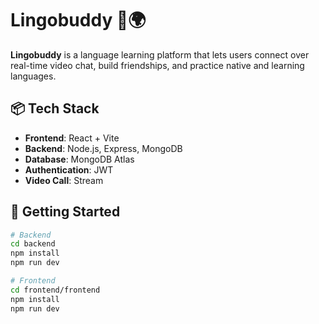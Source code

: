 # Lingobuddy 🧠🌍

**Lingobuddy** is a language learning platform that lets users connect over real-time video chat, build friendships, and practice native and learning languages.

## 📦 Tech Stack
- **Frontend**: React + Vite
- **Backend**: Node.js, Express, MongoDB
- **Database**: MongoDB Atlas
- **Authentication**: JWT 
- **Video Call**: Stream

## 🚀 Getting Started

```bash
# Backend
cd backend
npm install
npm run dev

# Frontend
cd frontend/frontend
npm install
npm run dev


